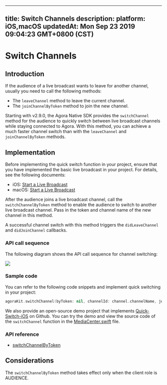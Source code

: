 
---
title: Switch Channels
description: 
platform: iOS,macOS
updatedAt: Mon Sep 23 2019 09:04:23 GMT+0800 (CST)
---
# Switch Channels
## Introduction

If the audience of a live broadcast wants to leave for another channel, usually you need to call the following methods:

- The `leaveChannel` method to leave the current channel.
- The `joinChannelByToken` method to join the new channel.

Starting with v2.9.0, the Agora Native SDK provides the `switchChannel` method for the audience to quickly switch between live broadcast channels while staying connected to Agora. With this method, you can achieve a much faster channel switch than with the `leaveChannel` and `joinChannelByToken` methods. 

## Implementation

Before implementing the quick switch function in your project, ensure that you have implemented the basic live broadcast in your project. For details, see the following documents:
- iOS: [Start a Live Broadcast](../../en/Interactive%20Broadcast/start_live_ios.md)
- macOS: [Start a Live Broadcast](../../en/Interactive%20Broadcast/start_live_mac.md)

After the audience joins a live broadcast channel, call the `switchChannelByToken` method to enable the audience to switch to another live broadcast channel. Pass in the token and channel name of the new channel in this method.

A successful channel switch with this method triggers the `didLeaveChannel` and `didJoinChannel` callbacks.

### API call sequence

The following diagram shows the API call sequence for channel switching:

![](https://web-cdn.agora.io/docs-files/1569229120252)

### Sample code

You can refer to the following code snippets and implement quick switching in your project:

```swift
agoraKit.switchChannel(byToken: nil, channelId: channel.channelName, joinSuccess: nil)
```

We also provide an open-source demo project that implements [Quick-Switch-iOS](https://github.com/AgoraIO/Advanced-Video/tree/master/Quick-Switch-Channel/Quick-Switch-iOS) on Github. You can try the demo and view the source code of the `switchChannel` function in the [MediaCenter.swift](https://github.com/AgoraIO/Advanced-Video/blob/master/Quick-Switch-Channel/Quick-Switch-iOS/Quick-Switch/MediaCenter.swift) file.

### API reference

- [switchChannelByToken](https://docs.agora.io/en/Interactive%20Broadcast/API%20Reference/oc/Classes/AgoraRtcEngineKit.html#//api/name/switchChannelByToken:channelId:joinSuccess:)

## Considerations

The `switchChannelByToken` method takes effect only when the client role is AUDIENCE.
